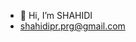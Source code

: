 - 👋 Hi, I’m SHAHIDI
- shahidipr.prg@gmail.com


<!---
ShahidiPr/ShahidiPr is a ✨ special ✨ repository because its `README.md` (this file) appears on your GitHub profile.
You can click the Preview link to take a look at your changes.
--->
